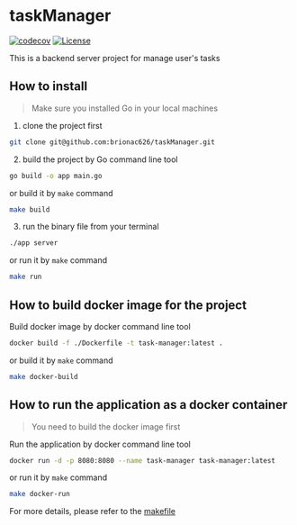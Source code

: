 # taskManager

[![codecov](https://codecov.io/gh/brionac626/taskManager/graph/badge.svg?token=vKI2foy3CH)](https://codecov.io/gh/brionac626/taskManager)
[![License](http://img.shields.io/badge/license-mit-blue.svg?style=flat-square)](https://raw.githubusercontent.com/brionac626/deck-rng/main/LICENSE)

This is a backend server project for manage user's tasks

## How to install

>Make sure you installed Go in your local machines

1. clone the project first

```sh
git clone git@github.com:brionac626/taskManager.git
```

2. build the project by Go command line tool

```sh
go build -o app main.go
```

or build it by `make` command

```sh
make build
```

3. run the binary file from your terminal

```sh
./app server
```

or run it by `make` command

```sh
make run
```

## How to build docker image for the project

Build docker image by docker command line tool

```sh
docker build -f ./Dockerfile -t task-manager:latest .
```

or build it by `make` command

```sh
make docker-build
```

## How to run the application as a docker container

>You need to build the docker image first

Run the application by docker command line tool

```sh
docker run -d -p 8080:8080 --name task-manager task-manager:latest
```

or run it by `make` command

```sh
make docker-run
```

For more details, please refer to the  [makefile](makefile)